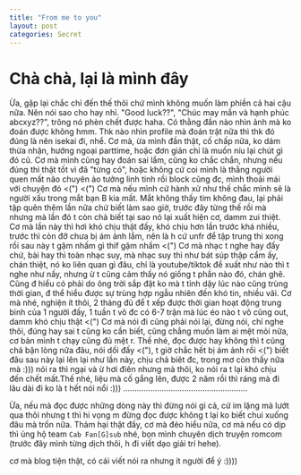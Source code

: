 ```yaml
---
title: "From me to you"
layout: post
categories: Secret
---
```

# Chà chà, lại là mình đây

Ừa, gặp lại chắc chỉ đến thế thôi chứ mình không muốn làm phiền cả hai cậu nữa. Nên nói sao cho hay nhỉ. "Good luck??", "Chúc may mắn và hạnh phúc abcxyz??", trông nó phèn chết được haha. Có thằng đần nào nhìn ảnh mà ko đoán được không hmm. Thk nào nhìn profile mà đoán trật nữa thì thk đó đúng là nên isekai đi, nhể. Cơ mà, ừa mình đần thật, cố chấp nữa, ko dám thừa nhận, hướng ngoại parttime, hoặc đơn giản chỉ là muốn níu lại chút gì đó cũ. Cơ mà mình cũng hay đoán sai lắm, cũng ko chắc chắn, nhưng nếu đúng thì thật tốt vì đã "từng có", hoặc không cứ coi mình là thằng người quen mất não chuyên ảo tưởng linh tinh rồi block cũng đc, mình thoải mái với chuyện đó <(") <(") Cơ mà nếu mình cứ hành xử như thế chắc mình sẽ là người xấu trong mắt bạn B kia mất. Mắt không thấy tim không đau, lại phải tập quên thêm lần nữa chứ biết làm sao giờ, trước đây từng thế rồi mà nhưng mà lần đó t còn chả biết tại sao nó lại xuất hiện cơ, damm zui thiệt. Cơ mà lần này thì hơi khó chịu thật đấy, khó chịu hơn lần trước khá nhiều, trước thì còn đỡ chưa bị ám ảnh lắm, nên là h cứ unfr để tập trung thi xong rồi sau này t gặm nhấm gì thif gặm nhấm <(") Cơ mà nhạc t nghe hay đấy chứ, bài hay thì toàn nhạc suy, mà nhạc suy thì như bát súp thập cẩm ấy, chán thiệt, nó ko liên quan gì đâu, chỉ là youtube/tiktok đề xuất như nào thì t nghe như nấy, nhưng ừ t cũng cảm thấy nó giống t phần nào đó, chán ghê. Cũng đ hiểu có phải do ông trời sắp đặt ko mà t tỉnh dậy lúc nào cũng trùng thời gian, đ thể hiểu được sự trùng hợp ngẫu nhiên đến khó tin, nhiều vãi. Cơ mà nhé, nghiện ít thôi, 2 tháng đủ để t xếp được thời gian hoạt động trung bình của 1 người đấy, 1 tuần t vô đc có 6-7 trận mà lúc éo nào t vô cũng out, damm khó chịu thật <(") Cơ mà nói đi cũng phải nói lại, đừng nói, chỉ nghe thôi, đúng hay sai t cũng ko cần biết, cũng chẳng muốn làm ai mệt mỏi nữa, cơ bản mình t chạy cũng đủ mệt r. Thế nhé, đọc được hay không thì t cũng chả bận lòng nữa đâu, nói dối đấy <("), t giờ chắc hết bị ám ảnh rồi <(") biết đâu sau này lại lên lại như lần này, chịu chả biêt đc, trong mơ còn thấy nữa mà :))) nói ra thì ngại và ừ hơi điên nhưng mà thôi, ko nói ra t lại khó chịu đến chết mất.Thế nhé, liệu mà cố gắng lên, được 2 năm rồi thì ráng mà đi lâu dài đi ko là t hết nói nổi :))) .......................................................

Ừa, nếu mà đọc được những dòng này thì đừng nói gì cả, cứ im lặng mà lướt qua thôi nhưng t thì hi vọng m đừng đọc được không t lại ko biết chui xuống đâu mà trốn nữa. Thảm hại thật đấy, cơ mà đéo hiểu nữa, cơ mà nếu có dịp thì ủng hộ team `Cab Fan[G]sub` nhé, bọn mình chuyên dịch truyện romcom (trước đây mình từng dịch thôi, h đi viết dạo giải trí hehe).

cơ mà blog tiện thật, có cái viết nói ra nhưng ít người để ý :))))